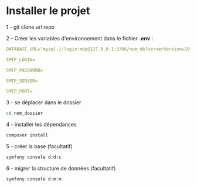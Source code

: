# Installer le projet 
1 - git clone url repo

2 - Créer les variables d'environnement dans le fichier **.env** :
```yaml
DATABASE_URL="mysql://login:mdp@127.0.0.1:3306/nom_db?serverVersion=10.4.32-MariaDB&charset=utf8mb4"

SMTP_LOGIN=

SMTP_PASSWORD=

SMTP_SERVER=

SMTP_PORT=
```
3 - se déplacer dans le dossier 
```bash
cd nom_dossier
```
4 - installer les dépendances
```bash
composer install
```
5 - créer la base (facultatif)
```bash
symfony console d:d:c
```
6 - migrer la structure de données (facultatif)
```bash
symfony console d:m:m
```
